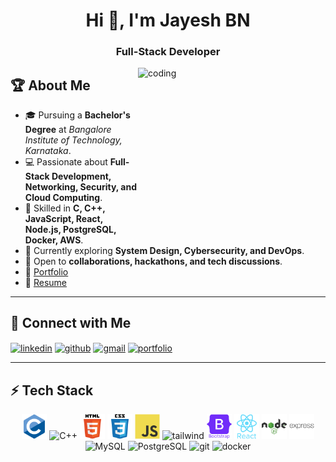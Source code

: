 <h1 align="center">Hi 👋, I'm Jayesh BN</h1>
<h3 align="center">Full-Stack Developer</h3>

<img align="right" height="280px" width="300px" alt="coding" src="https://i.pinimg.com/originals/02/74/20/0274207612d515f49012c87803a9e631.gif">

## 🏆 About Me  
- 🎓 Pursuing a **Bachelor's Degree** at *Bangalore Institute of Technology, Karnataka*.  
- 💻 Passionate about **Full-Stack Development, Networking, Security, and Cloud Computing**.  
- 🚀 Skilled in **C, C++, JavaScript, React, Node.js, PostgreSQL, Docker, AWS**.  
- 📌 Currently exploring **System Design, Cybersecurity, and DevOps**.  
- 🌟 Open to **collaborations, hackathons, and tech discussions**.  
- 📂 <a href="https://my-portfolio-lake-sigma-13.vercel.app/">Portfolio</a>
- 📄 <a href="https://drive.google.com/file/d/1YT8nISDj2UCK_WAHDVH6W6NMn8R4EH0C/view?usp=sharing">Resume</a>
---

## 🔗 Connect with Me  
<p align="left">
<a href="https://www.linkedin.com/in/jayeshbn" target="blank"><img align="center" src="https://img.shields.io/badge/LinkedIn-blue?style=for-the-badge&logo=linkedin" alt="linkedin" /></a>
<a href="https://github.com/jayeshbn" target="blank"><img align="center" src="https://img.shields.io/badge/GitHub-black?style=for-the-badge&logo=github" alt="github" /></a>
<a href="mailto:jayeshbn10@gmail.com"><img align="center" src="https://img.shields.io/badge/Gmail-red?style=for-the-badge&logo=gmail&logoColor=white" alt="gmail" /></a>
  <a href="https://my-portfolio-lake-sigma-13.vercel.app/" target="blank"><img align="center" src="https://img.shields.io/badge/Portfolio-00C7B7?style=for-the-badge&logo=vercel&logoColor=white" alt="portfolio" /></a>
</p>

---

## ⚡ Tech Stack  
<p align="center"> 
  <img title="C" src="https://raw.githubusercontent.com/devicons/devicon/master/icons/c/c-original.svg" alt="C" width="40" height="40"/>
  <img title="C++" src="https://upload.wikimedia.org/wikipedia/commons/1/18/ISO_C%2B%2B_Logo.svg" alt="C++" width="40" height="40"/>
<img title="HTML5" src="https://raw.githubusercontent.com/devicons/devicon/master/icons/html5/html5-original-wordmark.svg" alt="html5" width="40" height="40"/>
<img title="CSS" src="https://raw.githubusercontent.com/devicons/devicon/master/icons/css3/css3-original-wordmark.svg" alt="css3" width="40" height="40"/>
<img title="Javascript"src="https://raw.githubusercontent.com/devicons/devicon/master/icons/javascript/javascript-original.svg" alt="javascript" width="40" height="40"/>
<img title="Tailwindcss"src="https://www.vectorlogo.zone/logos/tailwindcss/tailwindcss-icon.svg" alt="tailwind" width="40" height="40"/>
<img title="Bootstrap" src="https://raw.githubusercontent.com/devicons/devicon/master/icons/bootstrap/bootstrap-plain-wordmark.svg" alt="bootstrap" width="40" height="40"/>
  <img title="React" src="https://raw.githubusercontent.com/devicons/devicon/master/icons/react/react-original-wordmark.svg" alt="react" width="40" height="40"/>
<img title="Nodejs" src="https://raw.githubusercontent.com/devicons/devicon/master/icons/nodejs/nodejs-original-wordmark.svg" alt="nodejs" width="40" height="40"/>
<img title="Expressjs"src="https://raw.githubusercontent.com/devicons/devicon/master/icons/express/express-original-wordmark.svg" alt="express" width="40" height="40"/>
<img title="MySQL" src="https://www.vectorlogo.zone/logos/mysql/mysql-icon.svg" alt="MySQL" width="40" height="40"/>
<img title="PostgreSQL" src="https://www.vectorlogo.zone/logos/postgresql/postgresql-icon.svg" alt="PostgreSQL" width="40" height="40"/>
<img title="GitHub" src="https://www.vectorlogo.zone/logos/git-scm/git-scm-icon.svg" alt="git" width="40" height="40"/>
<img title="Docker" src="https://www.vectorlogo.zone/logos/docker/docker-icon.svg" alt="docker" width="40" height="40"/>

</p>
